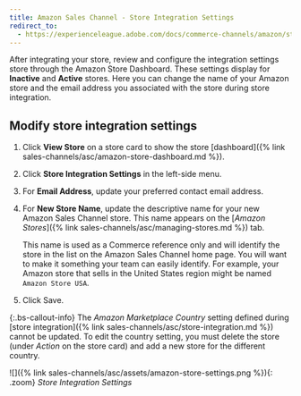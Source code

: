 ```yaml
---
title: Amazon Sales Channel - Store Integration Settings
redirect_to:
  - https://experienceleague.adobe.com/docs/commerce-channels/amazon/store-integration-settings.html
---
```


After integrating your store, review and configure the integration settings store through the Amazon Store Dashboard. These settings display for **Inactive** and **Active** stores. Here you can change the name of your Amazon store and the email address you associated with the store during store integration.

## Modify store integration settings

1. Click **View Store** on a store card to show the store [dashboard]({% link sales-channels/asc/amazon-store-dashboard.md %}).

1. Click **Store Integration Settings** in the left-side menu.

1. For **Email Address**, update your preferred contact email address.

1. For **New Store Name**, update the descriptive name for your new Amazon Sales Channel store. This name appears on the [_Amazon Stores_]({% link sales-channels/asc/managing-stores.md %}) tab.

    This name is used as a Commerce reference only and will identify the store in the list on the Amazon Sales Channel home page. You will want to make it something your team can easily identify. For example, your Amazon store that sells in the United States region might be named `Amazon Store USA`.

1. Click <span class="btn">Save</span>.

{:.bs-callout-info}
The _Amazon Marketplace Country_ setting defined during [store integration]({% link sales-channels/asc/store-integration.md %}) cannot be updated. To edit the country setting, you must delete the store (under _Action_ on the store card) and add a new store for the different country.

![]({% link sales-channels/asc/assets/amazon-store-settings.png %}){: .zoom}
_Store Integration Settings_
